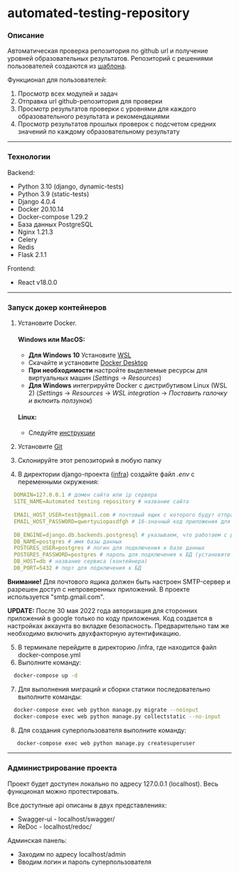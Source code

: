 # automated-testing-repository

### Описание
Автоматическая проверка репозитория по github url и получение уровней образовательных результатов. Репозиторий с решениями пользователей создаются из [шаблона](https://github.com/Nurijusha/solution_template).

Функционал для пользователей:
1) Просмотр всех модулей и задач
2) Отправка url github-репозитория для проверки
3) Просмотр результатов проверки с уровнями для каждого образовательного результата и рекомендациями
4) Просмотр результатов прошлых проверок с подсчетом средних значений по каждому образовательному результату

---
### Технологии
Backend:
- Python 3.10 (django, dynamic-tests)
- Python 3.9 (static-tests)
- Django 4.0.4
- Docker 20.10.14
- Docker-compose 1.29.2
- База данных PostgreSQL
- Nginx 1.21.3
- Celery 
- Redis
- Flask 2.1.1

Frontend:
- React v18.0.0

---
### Запуск докер контейнеров
1. Установите Docker.

   #### Windows или MacOS:
    * **Для Windows 10** Установите [WSL](https://docs.microsoft.com/ru-ru/windows/wsl/install-win10)
    * Скачайте и установите [Docker Desktop](https://www.docker.com/products/docker-desktop)
    * **При необходимости** настройте выделяемые ресурсы для виртуальных машин (_Settings_ -> _Resources_)
   * **Для Windows** интегрируйте Docker с дистрибутивом Linux (WSL 2) (_Settings_ -> _Resources_ -> _WSL integration_ -> _Поставить галочку и вклюить ползунок_)
   
   #### Linux:
   * Следуйте [инструкции](https://docs.docker.com/engine/install/ubuntu/)
   
2. Установите [Git](https://git-scm.com/book/ru/v2/%D0%92%D0%B2%D0%B5%D0%B4%D0%B5%D0%BD%D0%B8%D0%B5-%D0%A3%D1%81%D1%82%D0%B0%D0%BD%D0%BE%D0%B2%D0%BA%D0%B0-Git)
3. Склонируйте этот репозиторий в любую папку
4. В директории django-проекта ([infra](./infra)) создайте файл *.env* с переменными окружения:
```yaml
  DOMAIN=127.0.0.1 # домен сайта или ip сервера
  SITE_NAME=Automated testing repository # название сайта
  
  EMAIL_HOST_USER=test@gmail.com # почтовый ящик с которого будут отправляться письма для активации
  EMAIL_HOST_PASSWORD=qwertyuiopasdfgh # 16-значный код приложения для почтового ящика
  
  DB_ENGINE=django.db.backends.postgresql # указываем, что работаем с postgresql
  DB_NAME=postgres # имя базы данных
  POSTGRES_USER=postgres # логин для подключения к базе данных
  POSTGRES_PASSWORD=postgres # пароль для подключения к БД (установите свой)
  DB_HOST=db # название сервиса (контейнера)
  DB_PORT=5432 # порт для подключения к БД
```
**Внимание!** Для почтового ящика должен быть настроен SMTP-сервер и разрешен доступ с непроверенных приложений. В проекте используется "smtp.gmail.com". 

**UPDATE:** После 30 мая 2022 года авторизация для сторонних приложений в google только по коду приложения.
Код создается в настройках аккаунта во вкладке безопасность. Предварительно там же необходимо включить двухфакторную аутентификацию.

5. В терминале перейдите в директорию /infra, где находится файл docker-compose.yml
6. Выполните команду:
```bash
  docker-compose up -d
```
7. Для выполнения миграций и сборки статики последовательно выполните команды:
```bash
  docker-compose exec web python manage.py migrate --noinput
  docker-compose exec web python manage.py collectstatic --no-input
```
8. Для создания суперпользователя выполните команду:
```bash
   docker-compose exec web python manage.py createsuperuser
```

---
### Администрирование проекта
Проект будет доступен локально по адресу 127.0.0.1 (localhost). Весь функционал можно протестировать. 

Все доступные api описаны в двух представлениях:
- Swagger-ui - localhost/swagger/
- ReDoc - localhost/redoc/

Админская панель:
- Заходим по адресу localhost/admin
- Вводим логин и пароль суперпользователя



